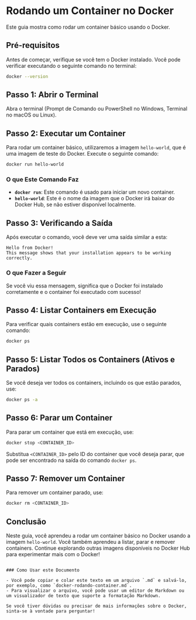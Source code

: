 # Rodando um Container no Docker

Este guia mostra como rodar um container básico usando o Docker.

## Pré-requisitos

Antes de começar, verifique se você tem o Docker instalado. Você pode verificar executando o seguinte comando no terminal:

```bash
docker --version
```

## Passo 1: Abrir o Terminal

Abra o terminal (Prompt de Comando ou PowerShell no Windows, Terminal no macOS ou Linux).

## Passo 2: Executar um Container

Para rodar um container básico, utilizaremos a imagem `hello-world`, que é uma imagem de teste do Docker. Execute o seguinte comando:

```bash
docker run hello-world
```

### O que Este Comando Faz

- **`docker run`**: Este comando é usado para iniciar um novo container.
- **`hello-world`**: Este é o nome da imagem que o Docker irá baixar do Docker Hub, se não estiver disponível localmente.

## Passo 3: Verificando a Saída

Após executar o comando, você deve ver uma saída similar a esta:

```
Hello from Docker!
This message shows that your installation appears to be working correctly.
```

### O que Fazer a Seguir

Se você viu essa mensagem, significa que o Docker foi instalado corretamente e o container foi executado com sucesso!

## Passo 4: Listar Containers em Execução

Para verificar quais containers estão em execução, use o seguinte comando:

```bash
docker ps
```

## Passo 5: Listar Todos os Containers (Ativos e Parados)

Se você deseja ver todos os containers, incluindo os que estão parados, use:

```bash
docker ps -a
```

## Passo 6: Parar um Container

Para parar um container que está em execução, use:

```bash
docker stop <CONTAINER_ID>
```

Substitua `<CONTAINER_ID>` pelo ID do container que você deseja parar, que pode ser encontrado na saída do comando `docker ps`.

## Passo 7: Remover um Container

Para remover um container parado, use:

```bash
docker rm <CONTAINER_ID>
```

## Conclusão

Neste guia, você aprendeu a rodar um container básico no Docker usando a imagem `hello-world`. Você também aprendeu a listar, parar e remover containers. Continue explorando outras imagens disponíveis no Docker Hub para experimentar mais com o Docker!
```

### Como Usar este Documento

- Você pode copiar e colar este texto em um arquivo `.md` e salvá-lo, por exemplo, como `docker-rodando-container.md`.
- Para visualizar o arquivo, você pode usar um editor de Markdown ou um visualizador de texto que suporte a formatação Markdown.

Se você tiver dúvidas ou precisar de mais informações sobre o Docker, sinta-se à vontade para perguntar!